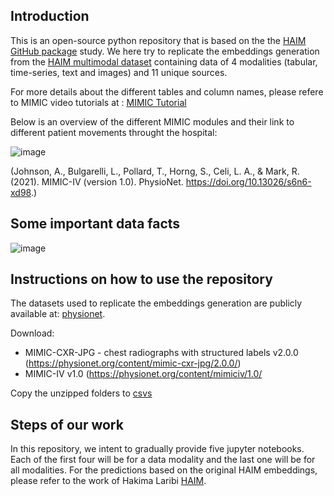 ## Introduction

This is an open-source python repository that is based on the the [HAIM GitHub package](https://github.com/lrsoenksen/HAIM.git) study. 
We here try to replicate the embeddings generation from the [HAIM multimodal dataset](https://physionet.org/content/haim-multimodal/1.0.1/) containing data of 4 modalities (tabular, time-series, text and images) and 11 unique sources.

For more details about the different tables and column names, please refere to MIMIC video tutorials at : [MIMIC Tutorial](https://mimic.mit.edu/docs/iv/tutorials/video/)


Below is an overview of the different MIMIC modules and their link to different patient movements throught the hospital: 

![image](https://user-images.githubusercontent.com/119059452/218730593-784ea8a1-cc9c-440e-a30f-9595b2be212b.png)

(Johnson, A., Bulgarelli, L., Pollard, T., Horng, S., Celi, L. A., & Mark, R. (2021). MIMIC-IV (version 1.0). PhysioNet. https://doi.org/10.13026/s6n6-xd98.)


## Some important data facts


![image](https://user-images.githubusercontent.com/119059452/218747204-5cb7d37d-d7d9-47ee-9b74-e43d6a727424.png)



## Instructions on how to use the repository

The datasets used to replicate the embeddings generation are publicly available at: [physionet](https://physionet.org/content/haim-multimodal/1.0.1/). 

Download:
- MIMIC-CXR-JPG - chest radiographs with structured labels v2.0.0 (https://physionet.org/content/mimic-cxr-jpg/2.0.0/)
- MIMIC-IV v1.0 (https://physionet.org/content/mimiciv/1.0/

Copy the unzipped folders  to [csvs](csvs)


## Steps of our work

In this repository, we intent to gradually provide five jupyter notebooks. Each of the first four will be for a data modality and the last one will be for all modalities.
For the predictions based on the original HAIM embeddings, please refer to the work of Hakima Laribi [HAIM](https://github.com/MEDomics-UdeS/HAIM).

